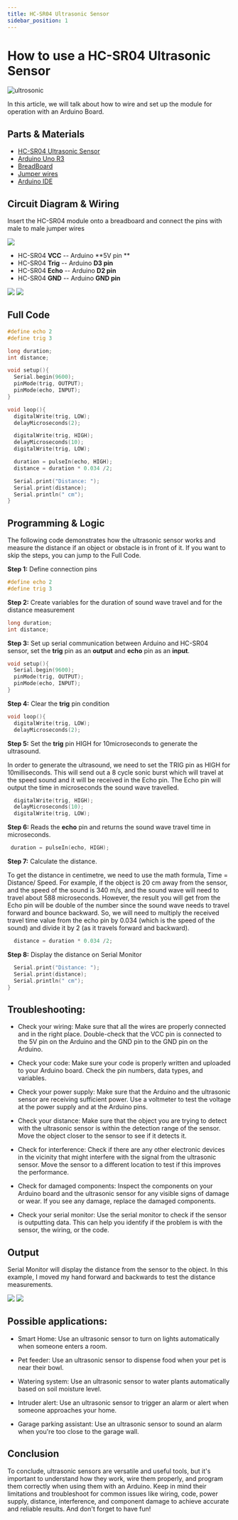 ```yaml
---
title: HC-SR04 Ultrasonic Sensor
sidebar_position: 1
---
```


# How to use a HC-SR04 Ultrasonic Sensor

![ultrosonic](/img/docs/product_guide/1072_01.jpg)

In this article, we will talk about how to wire and set up the module for operation with an Arduino Board.  

## Parts & Materials

* [HC-SR04 Ultrasonic Sensor](https://www.canadarobotix.com/products/1072)
* [Arduino Uno R3](https://www.canadarobotix.com/products/60)
* [BreadBoard](https://www.canadarobotix.com/products/223)
* [Jumper wires](https://www.canadarobotix.com/products/922)
* [Arduino IDE](https://www.arduino.cc/en/software)

## Circuit Diagram & Wiring

Insert the HC-SR04 module onto a breadboard and connect the pins with male to male jumper wires 

![](/img/docs/product_guide/1072_01.png)

* HC-SR04 **VCC** -- Arduino **5V pin **
* HC-SR04 **Trig** -- Arduino **D3 pin** 
* HC-SR04 **Echo** -- Arduino **D2 pin** 
* HC-SR04 **GND** -- Arduino **GND pin**

![](/img/docs/product_guide/1072_02.png)
![](/img/docs/product_guide/1072_03.png)


## Full Code

```c
#define echo 2 
#define trig 3

long duration; 
int distance; 

void setup(){
  Serial.begin(9600);
  pinMode(trig, OUTPUT);
  pinMode(echo, INPUT);
}

void loop(){
  digitalWrite(trig, LOW);
  delayMicroseconds(2);

  digitalWrite(trig, HIGH);
  delayMicroseconds(10);
  digitalWrite(trig, LOW);

  duration = pulseIn(echo, HIGH);
  distance = duration * 0.034 /2;

  Serial.print("Distance: ");
  Serial.print(distance);
  Serial.println(" cm");
}
```
## Programming & Logic

The following code demonstrates how the ultrasonic sensor works and measure the distance if an object or obstacle is in front of it. If you want to skip the steps, you can jump to the Full Code. 

**Step 1:** Define connection pins

```c
#define echo 2 
#define trig 3
```

**Step 2:** Create variables for the duration of sound wave travel and for the distance measurement

```c
long duration; 
int distance; 
```

**Step 3:** Set up serial communication between Arduino and HC-SR04 sensor, set the **trig** pin as an **output** and **echo** pin as an **input**. 

```c
void setup(){
  Serial.begin(9600);
  pinMode(trig, OUTPUT);
  pinMode(echo, INPUT);
}
```

**Step 4:** Clear the **trig** pin condition

```c
void loop(){
  digitalWrite(trig, LOW);
  delayMicroseconds(2);
```

**Step 5:** Set the **trig** pin HIGH for 10microseconds to generate the ultrasound. 

In order to generate the ultrasound, we need to set the TRIG pin as HIGH for 10milliseconds. This will send out a 8 cycle sonic burst which will travel at the speed sound and it will be received in the Echo pin. The Echo pin will output the time in microseconds the sound wave travelled. 

```c
  digitalWrite(trig, HIGH);
  delayMicroseconds(10);
  digitalWrite(trig, LOW);
```

**Step 6:** Reads the **echo** pin and returns the sound wave travel time in microseconds. 

```c
 duration = pulseIn(echo, HIGH);
```

**Step 7:** Calculate the distance.

To get the distance in centimetre, we need to use the math formula, Time = Distance/ Speed. For example, if the object is 20 cm away from the sensor, and the speed of the sound is 340 m/s, and the sound wave will need to travel about 588 microseconds. However, the result you will get from the Echo pin will be double of the number since the sound wave needs to travel forward and bounce backward. So, we will need to multiply the received travel time value from the echo pin by 0.034 (which is the speed of the sound) and divide it by 2 (as it travels forward and backward). 

```c
  distance = duration * 0.034 /2;
```

**Step 8:** Display the distance on Serial Monitor

```c
  Serial.print("Distance: ");
  Serial.print(distance);
  Serial.println(" cm");
}
```

## Troubleshooting:

* Check your wiring: Make sure that all the wires are properly connected and in the right place. Double-check that the VCC pin is connected to the 5V pin on the Arduino and the GND pin to the GND pin on the Arduino.

* Check your code: Make sure your code is properly written and uploaded to your Arduino board. Check the pin numbers, data types, and variables.

* Check your power supply: Make sure that the Arduino and the ultrasonic sensor are receiving sufficient power. Use a voltmeter to test the voltage at the power supply and at the Arduino pins.

* Check your distance: Make sure that the object you are trying to detect with the ultrasonic sensor is within the detection range of the sensor. Move the object closer to the sensor to see if it detects it.

* Check for interference: Check if there are any other electronic devices in the vicinity that might interfere with the signal from the ultrasonic sensor. Move the sensor to a different location to test if this improves the performance.

* Check for damaged components: Inspect the components on your Arduino board and the ultrasonic sensor for any visible signs of damage or wear. If you see any damage, replace the damaged components.

* Check your serial monitor: Use the serial monitor to check if the sensor is outputting data. This can help you identify if the problem is with the sensor, the wiring, or the code.


## Output

Serial Monitor will display the distance from the sensor to the object. In this example, I moved my hand forward and backwards to test the distance measurements.

![](/img/docs/product_guide/1072_01.gif)
![](/img/docs/product_guide/1072_04.png)

## Possible applications:

* Smart Home: Use an ultrasonic sensor to turn on lights automatically when someone enters a room.

* Pet feeder: Use an ultrasonic sensor to dispense food when your pet is near their bowl.

* Watering system: Use an ultrasonic sensor to water plants automatically based on soil moisture level.

* Intruder alert: Use an ultrasonic sensor to trigger an alarm or alert when someone approaches your home.

* Garage parking assistant: Use an ultrasonic sensor to sound an alarm when you're too close to the garage wall.



## Conclusion
To conclude, ultrasonic sensors are versatile and useful tools, but it's important to understand how they work, wire them properly, and program them correctly when using them with an Arduino. Keep in mind their limitations and troubleshoot for common issues like wiring, code, power supply, distance, interference, and component damage to achieve accurate and reliable results. And don't forget to have fun!